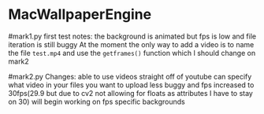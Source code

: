 # MacWallpaperEngine

#mark1.py
first test notes:
  the background is animated but fps is low and file iteration is still buggy
  At the moment the only way to add a video is to name the file `test.mp4` and use the `getframes()` function which I should change on mark2
  
 #mark2.py 
 Changes:
    able to use videos straight off of youtube
    can specify what video in your files you want to upload
    less buggy and fps increased to 30fps(29.9 but due to cv2 not allowing for floats as attributes I have to stay on 30)
    will begin working on fps specific backgrounds
    
    
